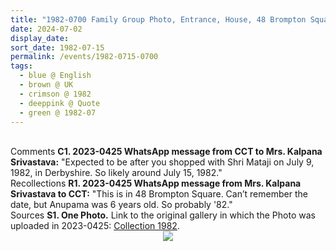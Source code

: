 ```yaml
---
title: "1982-0700 Family Group Photo, Entrance, House, 48 Brompton Square, Knightsbridge, London, UK (month not sure)"
date: 2024-07-02
display_date: 
sort_date: 1982-07-15
permalink: /events/1982-0715-0700
tags:
  - blue @ English
  - brown @ UK
  - crimson @ 1982
  - deeppink @ Quote
  - green @ 1982-07
---
```


<br>

<wave-list>
  <list-title color="DarkSeaGreen" width="55">Comments</list-title>
  <list-item color="BlanchedAlmond"  width="280"><b>C1. 2023-0425 WhatsApp message from CCT to Mrs. Kalpana Srivastava:</b> "Expected to be after you shopped with Shri Mataji on July 9, 1982, in Derbyshire. So likely around July 15, 1982."</list-item>
</wave-list>

<br>

<wave-list>
  <list-title color="DarkSeaGreen" width="65"> Recollections</list-title>
  <list-item color="BlanchedAlmond" width="280"><b>R1. 2023-0425 WhatsApp message from Mrs. Kalpana Srivastava to CCT:</b> "This is in 48 Brompton Square. Can’t remember the date, but Anupama was 6 years old. So probably '82."</list-item>
</wave-list>

<br>

<wave-list>
  <list-title color="DarkSeaGreen" width="40">Sources</list-title>
  <list-item color="BlanchedAlmond"  width="280"><b>S1. One Photo.</b> Link to the original gallery in which the Photo was uploaded in 2023-0425: <a href="https://eternalmoments.smugmug.com/Collections/Mrs-Kalpana-Srivastava-Collection/1982/">Collection 1982</a>.</list-item>
</wave-list>

<div style="text-align: center"><img src="https://pub-bcc3cbe9b1e94ba1ac28915f7a3900fa.r2.dev/1982-0700_Family_Group_Photo_Entrance_House_48_Brompton_Square_Knightsbridge_London_UK_(month_not_sure)_01_(from_tif)_Mrs._Kalpana_Srivastava_Collection).jpg" /></div>